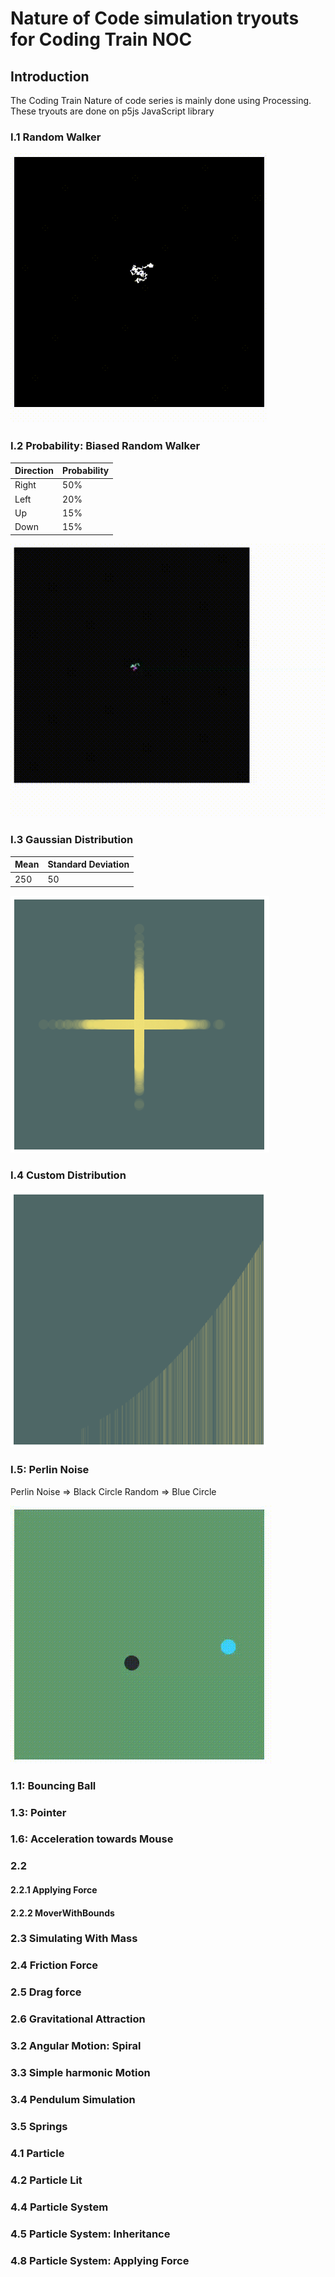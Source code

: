 # Nature of Code simulation tryouts for Coding Train NOC

## Introduction
The Coding Train Nature of code series is mainly done using Processing. These tryouts are done on p5js JavaScript library
### I.1 Random Walker
![Random Walker](./Introduction/I.1/RandomWalker/random-walker.gif "Random Walker")

### I.2 Probability: Biased Random Walker

| Direction | Probability |
| ----------- | ----------- |
| Right | 50% |
| Left | 20% |
| Up | 15% |
| Down | 15% |

![Random Walker](./Introduction/I.2/Probability/BiasedRandomWalker/biased-random-walker.gif "Random Walker")


### I.3 Gaussian Distribution
| Mean | Standard Deviation |
| ----------- | ----------- |
| 250 | 50 |

![Gaussian Distribution](./Introduction/I.3/GaussianDistribution/GaussianDistribution.png "Gaussian Distribution")


### I.4 Custom Distribution

![Custom Distribution](./Introduction/I.4/CustomDistribution/CustomDistribution.png "Custom Distribution")


### I.5: Perlin Noise

Perlin Noise => Black Circle
Random => Blue Circle

![Perlin Noise](./Introduction/I.5/PerlinNoise/PerlinNoise.gif "Perlin Noise")


### 1.1: Bouncing Ball

### 1.3: Pointer

### 1.6: Acceleration towards Mouse


### 2.2
#### 2.2.1 Applying Force
#### 2.2.2 MoverWithBounds

### 2.3 Simulating With Mass
### 2.4 Friction Force

### 2.5 Drag force

### 2.6 Gravitational Attraction

### 3.2 Angular Motion: Spiral

### 3.3 Simple harmonic Motion

### 3.4 Pendulum Simulation

### 3.5 Springs

### 4.1 Particle

### 4.2 Particle Lit

### 4.4 Particle System

### 4.5 Particle System: Inheritance

### 4.8 Particle System: Applying Force